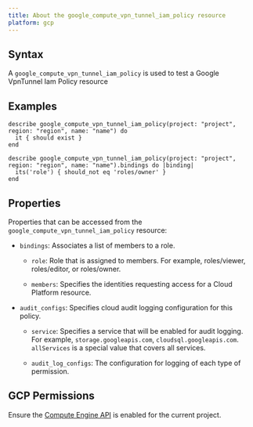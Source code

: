 ```yaml
---
title: About the google_compute_vpn_tunnel_iam_policy resource
platform: gcp
---
```


## Syntax
A `google_compute_vpn_tunnel_iam_policy` is used to test a Google VpnTunnel Iam Policy resource

## Examples
```
describe google_compute_vpn_tunnel_iam_policy(project: "project", region: "region", name: "name") do
  it { should exist }
end

describe google_compute_vpn_tunnel_iam_policy(project: "project", region: "region", name: "name").bindings do |binding|
  its('role') { should_not eq 'roles/owner' }
end
```

## Properties
Properties that can be accessed from the `google_compute_vpn_tunnel_iam_policy` resource:

  * `bindings`: Associates a list of members to a role.

    * `role`: Role that is assigned to members. For example, roles/viewer, roles/editor, or roles/owner.

    * `members`: Specifies the identities requesting access for a Cloud Platform resource.

  * `audit_configs`: Specifies cloud audit logging configuration for this policy.

    * `service`: Specifies a service that will be enabled for audit logging. For example, `storage.googleapis.com`, `cloudsql.googleapis.com`. `allServices`  is a special value that covers all services.

    * `audit_log_configs`: The configuration for logging of each type of permission.



## GCP Permissions

Ensure the [Compute Engine API](https://console.cloud.google.com/apis/library/compute.googleapis.com/) is enabled for the current project.
